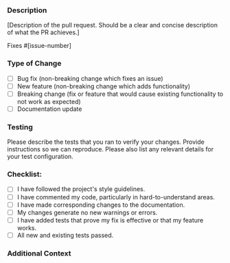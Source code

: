 ### Description

[Description of the pull request. Should be a clear and concise description of what the PR achieves.]

Fixes #[issue-number]

### Type of Change

- [ ] Bug fix (non-breaking change which fixes an issue)
- [ ] New feature (non-breaking change which adds functionality)
- [ ] Breaking change (fix or feature that would cause existing functionality to not work as expected)
- [ ] Documentation update

### Testing

Please describe the tests that you ran to verify your changes. Provide instructions so we can reproduce. Please also list any relevant details for your test configuration.

### Checklist:

- [ ] I have followed the project's style guidelines.
- [ ] I have commented my code, particularly in hard-to-understand areas.
- [ ] I have made corresponding changes to the documentation.
- [ ] My changes generate no new warnings or errors.
- [ ] I have added tests that prove my fix is effective or that my feature works.
- [ ] All new and existing tests passed.

### Additional Context

